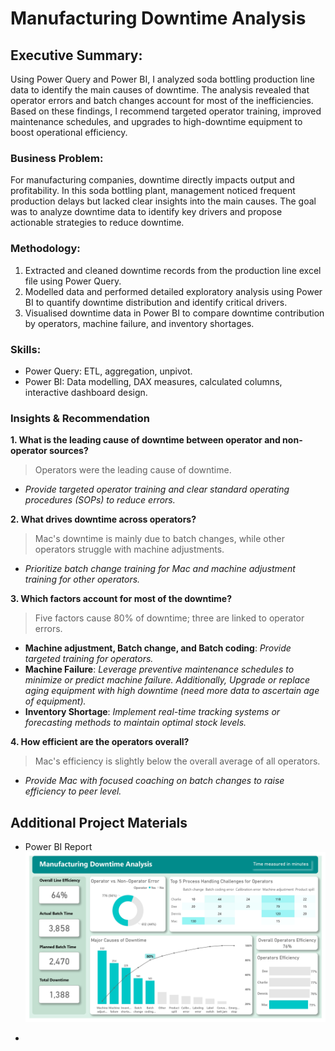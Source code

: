 # Manufacturing Downtime Analysis

## Executive Summary:
Using Power Query and Power BI, I analyzed soda bottling production line data to identify the main causes of downtime. The analysis revealed that operator errors and batch changes account for most of the inefficiencies. Based on these findings, I recommend targeted operator training, improved maintenance schedules, and upgrades to high-downtime equipment to boost operational efficiency.

### Business Problem:
For manufacturing companies, downtime directly impacts output and profitability. In this soda bottling plant, management noticed frequent production delays but lacked clear insights into the main causes. The goal was to analyze downtime data to identify key drivers and propose actionable strategies to reduce downtime.

### Methodology:
1. Extracted and cleaned downtime records from the production line excel file using Power Query.
2. Modelled data and performed detailed exploratory analysis using Power BI to quantify downtime distribution and identify critical drivers.
3. Visualised downtime data in Power BI to compare downtime contribution by operators, machine failure, and inventory shortages.

### Skills:
- Power Query: ETL, aggregation, unpivot.
- Power BI: Data modelling, DAX measures, calculated columns, interactive dashboard design.

### Insights & Recommendation
**1. What is the leading cause of downtime between operator and non-operator sources?**
> Operators were the leading cause of downtime.
- *Provide targeted operator training and clear standard operating procedures (SOPs) to reduce errors.*

**2. What drives downtime across operators?**
> Mac's downtime is mainly due to batch changes, while other operators struggle with machine adjustments.
- *Prioritize batch change training for Mac and machine adjustment training for other operators.*
  
**3. Which factors account for most of the downtime?**
> Five factors cause 80% of downtime; three are linked to operator errors.
- **Machine adjustment, Batch change, and Batch coding**: *Provide targeted training for operators.*
- **Machine Failure**: *Leverage preventive maintenance schedules to minimize or predict machine failure. Additionally, Upgrade or replace aging equipment with high downtime (need more data to ascertain age of equipment).*
- **Inventory Shortage**: *Implement real-time tracking systems or forecasting methods to maintain optimal stock levels.*

**4. How efficient are the operators overall?**
> Mac's efficiency is slightly below the overall average of all operators.
- *Provide Mac with focused coaching on batch changes to raise efficiency to peer level.*

## Additional Project Materials
- Power BI Report
![manufacturing downtime report.jpg](https://github.com/jakejosh6751/Manufacturing-Downtime-Analysis-/blob/main/manufacturing%20downtime%20report.jpg)

- 

